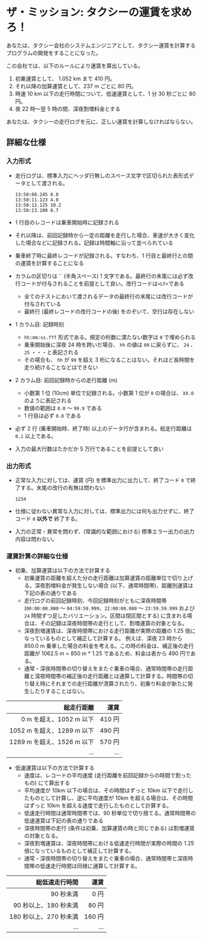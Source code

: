 # ザ・ミッション: タクシーの運賃を求めろ！

あなたは、タクシー会社のシステムエンジニアとして、タクシー運賃を計算するプログラムの開発をすることになった。

この会社では、以下のルールにより運賃を算出している。

1. 初乗運賃として、 1.052 km まで 410 円。
2. それ以降の加算運賃として、237 m ごとに 80 円。
3. 時速 10 km 以下の走行時間について、低速運賃として、1 分 30 秒ごとに 80 円。
4. 夜 22 時〜翌 5 時の間、深夜割増料金とする

あなたは、タクシーの走行ログを元に、正しい運賃を計算しなければならない。

## 詳細な仕様

### 入力形式

- 走行ログは、標準入力にヘッダ行無しのスペース文字で区切られた表形式データとして渡される。

  ```plain
  13:50:08.245 0.0
  13:50:11.123 4.0
  13:50:12.125 10.2
  13:50:13.100 8.7
  ```

- 1 行目のレコードは乗車開始時に記録される
- それ以降は、前回記録時から一定の距離を走行した場合、車速が大きく変化した場合などに記録される。記録は時間軸に沿って並べられている
- 乗車終了時に最終レコードが記録される。すなわち、1 行目と最終行との間の運賃を計算することになる
- カラムの区切りは `` (半角スペース) 1 文字である。最終行の末尾には必ず改行コードが付与されることを前提として良い。改行コードは`<LF>`である
  - 全てのテストにおいて渡されるデータの最終行の末尾には改行コードが付与されている
  - 最終行 (最終レコードの改行コードの後) をのぞいて、空行は存在しない
- 1 カラム目: 記録時刻
  - `hh:mm:ss.fff` 形式である。規定の桁数に満たない数字は `0` で埋められる
  - 乗車開始後に深夜 24 時を跨いだ場合、 `hh` の値は `00` に戻らずに、 `24` 、 `25` ・・・と表記される
  - その場合も、 `hh` が `99` を超え 3 桁になることはない。それほど長時間を走り続けることなどはできない
- 2 カラム目: 前回記録時からの走行距離 (m)
  - 小数第 1 位 (10cm) 単位で記録される。小数第 1 位が `0` の場合は、 `XX.0` のように表記される
  - 数値の範囲は `0.0` 〜 `99.9` である
  - 1 行目は必ず `0.0` である
- 必ず 2 行 (乗車開始時、終了時) 以上のデータ行が含まれる。総走行距離は `0.1` 以上である。
- 入力の最大行数はたかだか 5 万行であることを前提として良い

### 出力形式

- 正常な入力に対しては、運賃 (円) を標準出力に出力して、終了コード `0` で終了する。末尾の改行の有無は問わない

  ```plain
  1234
  ```

- 仕様に従わない異常な入力に対しては、標準出力には何も出力せずに、終了コード `0` **以外で** 終了する。
- 入力の正常・異常を問わず、(常識的な範囲における) 標準エラー出力の出力内容は問わない。

### 運賃計算の詳細な仕様

- 初乗、加算運賃は以下の方法で計算する
  - 初乗運賃の距離を超えた分の走行距離は加算運賃の距離単位で切り上げる。深夜割増料金が発生しない場合 (以下、通常時間帯)、距離別運賃は下記の表の通りである
  - 走行ログの前回記録時刻、今回記録時刻がともに深夜時間帯 (`00:00:00.000` 〜 `04:59:59.999`、`22:00:00.000` 〜 `23:59.59.999` および `24` 時間ずつ足したバリエーション。区間は閉区間とする) に含まれる場合は、その記録は深夜時間帯の走行として、割増運賃の対象となる。
  - 深夜割増運賃は、深夜時間帯における走行距離が実際の距離の 1.25 倍になっているものとして補正して計算する。
    例えば、深夜 23 時から 850.0 m 乗車した場合の料金を考える。この時の料金は、補正後の走行距離が 1062.5 m = 850 m \* 1.25 であるため、料金は表から 490 円である。
  - 通常・深夜時間帯の切り替えをまたぐ乗車の場合、通常時間帯の走行距離と深夜時間帯の補正後の走行距離とは通算して計算する。時間帯の切り替え時にそれまでの走行距離が清算されたり、初乗り料金が新たに発生したりすることはない。

|                 総走行距離 |   運賃 |
| -------------------------: | -----: |
|    0 m を超え、1052 m 以下 | 410 円 |
| 1052 m を超え、1289 m 以下 | 490 円 |
| 1289 m を超え、1526 m 以下 | 570 円 |
|                        ... |    ... |

- 低速運賃は以下の方法で計算する
  - 速度は、レコードの平均速度 (走行距離を前回記録からの時間で割ったもの) にて算出する
  - 平均速度が 10km 以下の場合は、その時間はずっと 10km 以下で走行したものとして計算し、逆に平均速度が 10km を超える場合は、その時間はずっと 10km を超える速度で走行したものとして計算する。
  - 低速走行時間は通常時間帯では、90 秒単位で切り捨てる。通常時間帯の低速運賃は下記の表の通りである
  - 深夜時間帯の走行 (条件は初乗、加算運賃の時と同じである) は割増運賃の対象となる。
  - 深夜割増運賃は、深夜時間帯における低速走行時間が実際の時間の 1.25 倍になっているものとして補正して計算する。
  - 通常・深夜時間帯の切り替えをまたぐ乗車の場合、通常時間帯と深夜時間帯の低速走行時間は同様に通算して計算する。

|         総低速走行時間 |   運賃 |
| ---------------------: | -----: |
|              90 秒未満 |   0 円 |
|  90 秒以上、180 秒未満 |  80 円 |
| 180 秒以上、270 秒未満 | 160 円 |
|                    ... |    ... |
